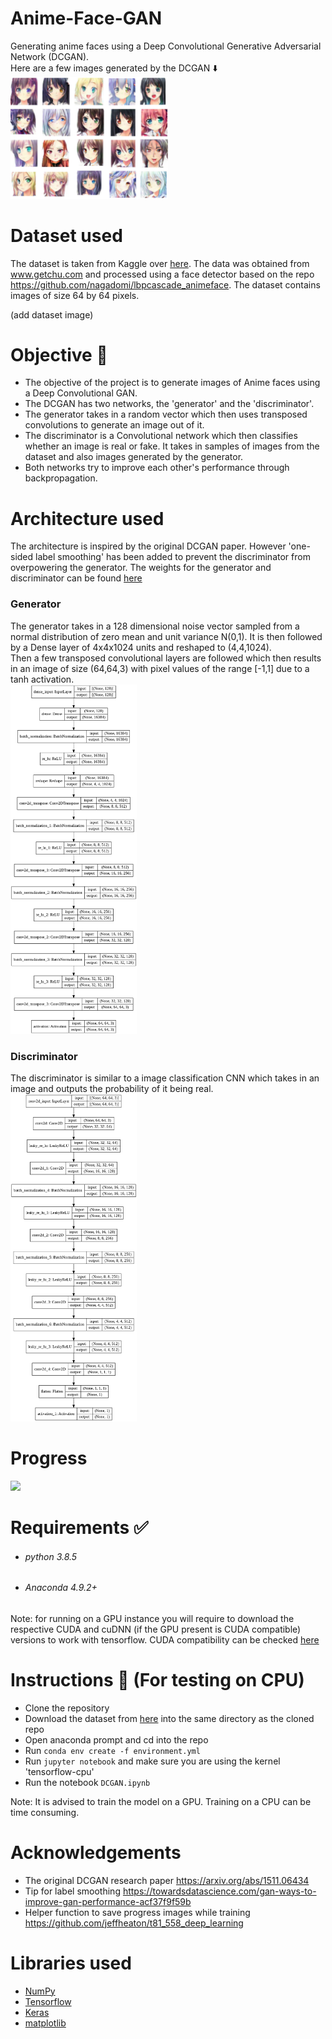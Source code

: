 # Anime-Face-GAN
Generating anime faces using a Deep Convolutional Generative Adversarial Network (DCGAN).  
Here are a few images generated by the DCGAN ⬇️  
<img src="assets/generated-images.jpg" height=50% width=50%>  

# Dataset used
The dataset is taken from Kaggle over [here](https://www.kaggle.com/soumikrakshit/anime-faces). The data was obtained from www.getchu.com and processed using a face
detector based on the repo https://github.com/nagadomi/lbpcascade_animeface.
The dataset contains images of size 64 by 64 pixels.

(add dataset image)

# Objective 🎯
- The objective of the project is to generate images of Anime faces using a Deep Convolutional GAN.
- The DCGAN has two networks, the 'generator' and the 'discriminator'.  
- The generator takes in a random vector which then uses transposed convolutions to generate an image out of it.  
- The discriminator is a Convolutional network which then classifies whether an image is real or fake. It takes in samples of images from the dataset
 and also images generated by the generator.  
- Both networks try to improve each other's performance through backpropagation.

# Architecture used

The architecture is inspired by the original DCGAN paper. However 'one-sided label smoothing' has been added to prevent the discriminator from overpowering the generator.
The weights for the generator and discriminator can be found [here](https://drive.google.com/drive/folders/1WesJlksOcDhGqwtNJhHKZhN1ehJtZZt4?usp=sharing)

### Generator
The generator takes in a 128 dimensional noise vector sampled from a normal distribution of zero mean and unit variance N(0,1).
It is then followed by a Dense layer of 4x4x1024 units and reshaped to (4,4,1024).  
Then a few transposed convolutional layers are followed which then results in an image of size (64,64,3) with pixel values of the range [-1,1]
due to a tanh activation.  
<img src="assets/generator-model.png" width=40%>

### Discriminator
The discriminator is similar to a image classification CNN which takes in an image and outputs the probability of it being real.  
<img src="assets/discriminator-model.png" width=40%>

# Progress
<img src="assets/training-progress.gif">

# Requirements ✅
- ###### python 3.8.5
- ###### Anaconda 4.9.2+

Note: for running on a GPU instance you will require to download the respective CUDA and cuDNN (if the GPU present is CUDA compatible) versions to work with tensorflow.
CUDA compatibility can be checked [here](https://developer.nvidia.com/cuda-gpus)

# Instructions 📝 (For testing on CPU)
- Clone the repository
- Download the dataset from [here](https://www.kaggle.com/soumikrakshit/anime-faces) into the same directory as the cloned repo
- Open anaconda prompt and cd into the repo
- Run `conda env create -f environment.yml`
- Run `jupyter notebook` and make sure you are using the kernel 'tensorflow-cpu'
- Run the notebook `DCGAN.ipynb`

Note: It is advised to train the model on a GPU. Training on a CPU can be time consuming.

# Acknowledgements
- The original DCGAN research paper https://arxiv.org/abs/1511.06434
- Tip for label smoothing https://towardsdatascience.com/gan-ways-to-improve-gan-performance-acf37f9f59b
- Helper function to save progress images while training https://github.com/jeffheaton/t81_558_deep_learning

# Libraries used
- [NumPy](https://numpy.org/)
- [Tensorflow](https://www.tensorflow.org/)
- [Keras](https://keras.io/)
- [matplotlib](https://matplotlib.org/api/pyplot_api.html)

